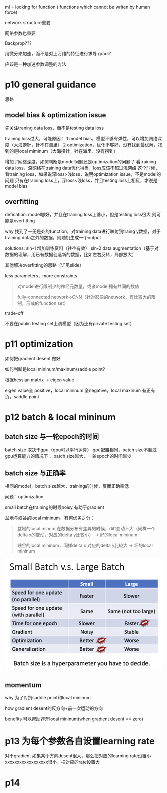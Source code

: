 ml = looking for function ( functions which cannot be writen by human force)



network structure重要

网络参数也重要





Backprop???

用微分来加速，而不是对上万维的特征进行求导 gradi?

应该是一种加速参数调整的方法



# p10 general guidance

思路

## model bias & optimization issue

先关注traning data loss，而不是testing data loss

training loss过大，可能原因：
1 model bias，模型不够有弹性，可以增加网络深度（大海捞针，针不在海里）
2 optimization，优化不够好，没有找到最优解，找到的是local miminum（大海捞针，针在海里，没有捞到）





增加了网络深度，如何判断是model问题还是optimization的问题？
看training data loss，深网络在training data优化得当，loss应该不超过浅网络
这个时候，看training loss，如果说深loss>浅loss，说明optimization issue，不是model的问题
只有在training loss上，深loss<浅loss，并且testing loss上相反，才说是model bias



## overfitting

defination:
model够好，并且在training loss上够小，但是testing loss很大
则可能是overfitting



why
找到了一无是处的function，对training data进行映射到traing y数据，对于training data之外的数据，则随机生成一个output



solutions:
sln-1 增加训练资料（往往有效）
sln-2 data augmentation（基于对数据的理解，用已有数据创造新的数据，比如左右反转，局部放大）



其他解决overfitting的思路（详见slide）

less parameters，more constraints

> 对model进行限制少的神经元数量，或者model拥有共同的数值
>
> fully-connected network->CNN（针对影像的network，有比较大的限制，形成的function set）





trade-off



不要在public testing set上调模型（因为还有private testing set）



# p11 optimization

如何把gradient desent 做好



如何判断是local mininum/maxinum/saddle point?

根据hessian matrix -> eigen value

eigen value全 positive，local mininum
全negative，local maxinum
有正有负，saddle point



# p12 batch & local mininum



## batch size 与一轮epoch的时间

batch size 取决于gpu（gpu可以平行运算）
gpu配置相同，batch size不超过gpu运算能力的情况下：
batch size越大，一轮epoch的时间越少



## batch size 与正确率

相同的model，batch size越大，training的时候，反而正确率低

问题：optimization

small batch在training的时候noisy 有助于gradient



盆地与峡谷的local mininum，有何优劣之分：

> 盆地的local minum,在数据分布有差异的时候，diff变动不大（同样一个delta x的变动，对应的delta y比较小） -> 好的local mininum
>
> 峡谷的local mininum，同样delta x 对应的delta y比较大 -> 坏的local mininum



![](./images/lec-12-1.png)





## momentum

why
为了对抗saddle point和local mininum

how
gradient desent的反方向+前一次运动的方向

benefits
可以帮助避开local mininum(when gradient desent == zero)





# p13 为每个参数各自设置learning rate

对于gradient
如果某个方向desent很大，那么把对应的learning rate设置小
xxxxxxxxxxxxxxxxxx很小，把对应的rate设置大





# p14


